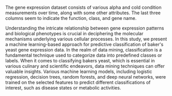 The gene expression dataset consists of various alpha and cold condition measurements over time, along with some other attributes. The last three columns seem to indicate the function, class, and gene name.

Understanding the intricate relationship between gene expression patterns and biological phenotypes is crucial in deciphering the molecular mechanisms underlying various cellular processes. 
In this study, we present a machine learning-based approach for predictive classification of baker's yeast gene expression data. 
In the realm of data mining, classification is a fundamental technique used to categorize data into predefined classes or labels. When it comes to classifying bakers yeast, which is essential in various culinary and scientific endeavors, data mining techniques can offer valuable insights.
Various machine learning models, including logistic regression, decision trees, random forests, and deep neural networks, were trained on the selected features to predict different classifications of interest, such as disease states or metabolic activities.
